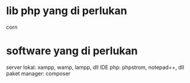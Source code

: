 # lib php yang di perlukan
corn

# software yang di perlukan
server lokal: xampp, wamp, lampp, dll
IDE php: phpstrom, notepad++, dll
paket manager: composer
